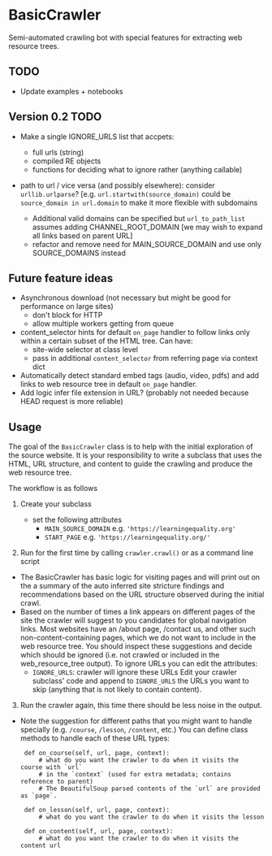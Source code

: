 BasicCrawler
============

Semi-automated crawling bot with special features for extracting web resource trees.




TODO
----
  - Update examples + notebooks



Version 0.2 TODO
----------------

  - Make a single IGNORE_URLS list that accpets:
    - full urls (string)
    - compiled RE objects
    - functions for deciding what to ignore rather (anything callable)

  - path to url / vice versa (and possibly elsewhere): consider `urllib.urlparse`?
    [e.g. `url.startwith(source_domain)` could be `source_domain in url.domain`
    to make it more flexible with subdomains
    - Additional valid domains can be specified but `url_to_path_list` assumes adding CHANNEL_ROOT_DOMAIN
   	  [we may wish to expand all links based on parent URL]
    - refactor and remove need for MAIN_SOURCE_DOMAIN and use only SOURCE_DOMAINS instead



Future feature ideas
--------------------
  - Asynchronous download  (not necessary but might be good for performance on large sites)
    - don't block for HTTP
    - allow multiple workers getting from queue
  - content_selector hints for default `on_page` handler to follow links only within
    a certain subset of the HTML tree. Can have:
     - site-wide selector at class level
     - pass in additional `content_selector` from referring page via context dict
  - Automatically detect standard embed tags (audio, video, pdfs) and add links to
    web resource tree in default `on_page` handler.
  - Add logic infer file extension in URL?
    (probably not needed because HEAD request is more reliable)




Usage
-----
The goal of the `BasicCrawler` class is to help with the initial exploration of
the source website. It is your responsibility to write a subclass that uses the HTML,
URL structure, and content to guide the crawling and produce the web resource tree.

The workflow is as follows

1. Create your subclass
   - set the following attributes
     - `MAIN_SOURCE_DOMAIN` e.g. `'https://learningequality.org'`
     - `START_PAGE` e.g. `'https://learningequality.org/'`

2. Run for the first time by calling `crawler.crawl()` or as a command line script
  - The BasicCrawler has basic logic for visiting pages and will print out on the
    a summary of the auto inferred site stricture findings and recommendations
    based on the URL structure observed during the initial crawl.
  - Based on the number of times a link appears on different pages of the site
    the crawler will suggest to you candidates for global navigation links.
    Most websites have an /about page, /contact us,  and other such non-content-containing pages,
    which we do not want to include in the web resource tree.
    You should inspect these suggestions and decide which should be ignored
    (i.e. not crawled or included in the web_resource_tree output).
    To ignore URLs you can edit the attributes:
      - `IGNORE_URLS`: crawler will ignore these URLs
    Edit your crawler subclass' code and append to `IGNORE_URLS`
    the URLs you want to skip (anything that is not likely to contain content).

3. Run the crawler again, this time there should be less noise in the output.
  - Note the suggestion for different paths that you might want to handle specially
    (e.g. `/course`, `/lesson`, `/content`, etc.)
    You can define class methods to handle each of these URL types:

         def on_course(self, url, page, context):
             # what do you want the crawler to do when it visits the  course with `url`
             # in the `context` (used for extra metadata; contains reference to parent)
             # The BeautifulSoup parsed contents of the `url` are provided as `page`.

         def on_lesson(self, url, page, context):
             # what do you want the crawler to do when it visits the lesson

         def on_content(self, url, page, context):
             # what do you want the crawler to do when it visits the content url



